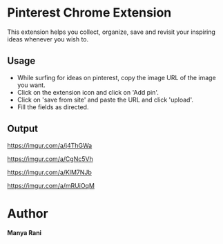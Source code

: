 # Pinterest Chrome Extension
This extension helps you collect, organize, save and revisit your inspiring ideas whenever you wish to.

## **Usage**
* While surfing for ideas on pinterest, copy the image URL of the image you want.
* Click on the extension icon and click on 'Add pin'.
* Click on 'save from site' and paste the URL and click 'upload'.
* Fill the fields as directed.

## **Output**

https://imgur.com/a/j4ThGWa

https://imgur.com/a/CgNc5Vh 

https://imgur.com/a/KlM7NJb 

https://imgur.com/a/mRUiOqM 


# **Author**
**Manya Rani**
